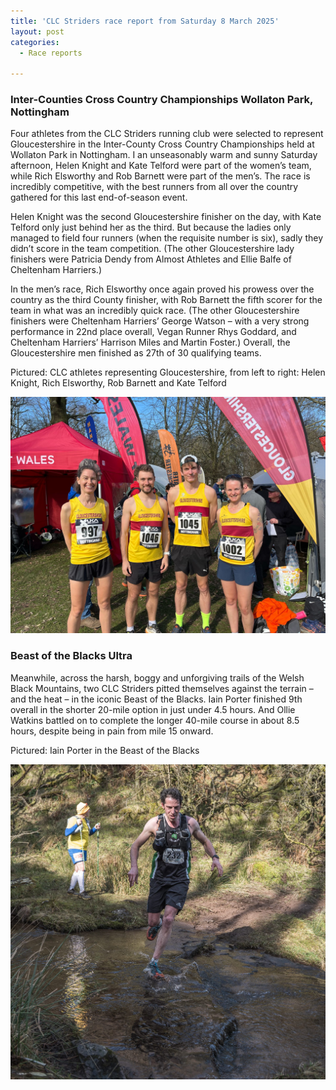 ```yaml
---
title: 'CLC Striders race report from Saturday 8 March 2025'
layout: post
categories:
  - Race reports

---
```


### Inter-Counties Cross Country Championships Wollaton Park, Nottingham

Four athletes from the CLC Striders running club were selected to represent Gloucestershire in the Inter-County Cross Country Championships held at Wollaton Park in Nottingham. I an unseasonably warm and sunny Saturday afternoon, Helen Knight and Kate Telford were part of the women’s team, while Rich Elsworthy and Rob Barnett were part of the men’s. The race is incredibly competitive, with the best runners from all over the country gathered for this last end-of-season event.

Helen Knight was the second Gloucestershire finisher on the day, with Kate Telford only just behind her as the third. But because the ladies only managed to field four runners (when the requisite number is six), sadly they didn’t score in the team competition. (The other Gloucestershire lady finishers were Patricia Dendy from Almost Athletes and Ellie Balfe of Cheltenham Harriers.)

In the men’s race, Rich Elsworthy once again proved his prowess over the country as the third County finisher, with Rob Barnett the fifth scorer for the team in what was an incredibly quick race. (The other Gloucestershire finishers were Cheltenham Harriers’ George Watson – with a very strong performance in 22nd place overall, Vegan Runner Rhys Goddard, and Cheltenham Harriers’ Harrison Miles and Martin Foster.) Overall, the Gloucestershire men finished as 27th of 30 qualifying teams.

Pictured: CLC athletes representing Gloucestershire, from left to right: Helen Knight, Rich Elsworthy, Rob Barnett and Kate Telford

![Intercounties XC](/images/2025/03/2025-03-11-Intercounties-XC.jpeg "Intercounties XC")

### Beast of the Blacks Ultra

Meanwhile, across the harsh, boggy and unforgiving trails of the Welsh Black Mountains, two CLC Striders pitted themselves against the terrain – and the heat – in the iconic Beast of the Blacks. Iain Porter finished 9th overall in the shorter 20-mile option in just under 4.5 hours. And Ollie Watkins battled on to complete the longer 40-mile course in about 8.5 hours, despite being in pain from mile 15 onward.

Pictured: Iain Porter in the Beast of the Blacks

![Beast of the blacks](/images/2025/03/2025-03-11-Beast-black.jpg "Beast of the blacks")


